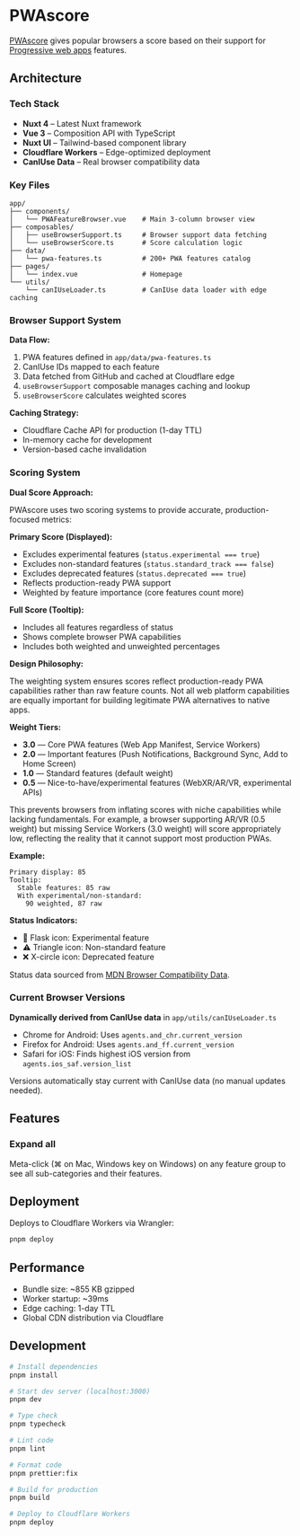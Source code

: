 # PWAscore

[PWAscore](https://pwascore.com/) gives popular browsers a score based on their support for [Progressive web apps](https://en.wikipedia.org/wiki/Progressive_web_app) features.

## Architecture

### Tech Stack

- **Nuxt 4** – Latest Nuxt framework
- **Vue 3** – Composition API with TypeScript
- **Nuxt UI** – Tailwind-based component library
- **Cloudflare Workers** – Edge-optimized deployment
- **CanIUse Data** – Real browser compatibility data

### Key Files

```
app/
├── components/
│   └── PWAFeatureBrowser.vue    # Main 3-column browser view
├── composables/
│   ├── useBrowserSupport.ts     # Browser support data fetching
│   └── useBrowserScore.ts       # Score calculation logic
├── data/
│   └── pwa-features.ts          # 200+ PWA features catalog
├── pages/
│   └── index.vue                # Homepage
└── utils/
    └── canIUseLoader.ts         # CanIUse data loader with edge caching
```

### Browser Support System

**Data Flow:**

1. PWA features defined in `app/data/pwa-features.ts`
2. CanIUse IDs mapped to each feature
3. Data fetched from GitHub and cached at Cloudflare edge
4. `useBrowserSupport` composable manages caching and lookup
5. `useBrowserScore` calculates weighted scores

**Caching Strategy:**

- Cloudflare Cache API for production (1-day TTL)
- In-memory cache for development
- Version-based cache invalidation

### Scoring System

**Dual Score Approach:**

PWAscore uses two scoring systems to provide accurate, production-focused metrics:

**Primary Score (Displayed):**
- Excludes experimental features (`status.experimental === true`)
- Excludes non-standard features (`status.standard_track === false`)
- Excludes deprecated features (`status.deprecated === true`)
- Reflects production-ready PWA support
- Weighted by feature importance (core features count more)

**Full Score (Tooltip):**
- Includes all features regardless of status
- Shows complete browser PWA capabilities
- Includes both weighted and unweighted percentages

**Design Philosophy:**

The weighting system ensures scores reflect production-ready PWA capabilities rather than raw feature counts. Not all web platform capabilities are equally important for building legitimate PWA alternatives to native apps.

**Weight Tiers:**
- **3.0** — Core PWA features (Web App Manifest, Service Workers)
- **2.0** — Important features (Push Notifications, Background Sync, Add to Home Screen)
- **1.0** — Standard features (default weight)
- **0.5** — Nice-to-have/experimental features (WebXR/AR/VR, experimental APIs)

This prevents browsers from inflating scores with niche capabilities while lacking fundamentals. For example, a browser supporting AR/VR (0.5 weight) but missing Service Workers (3.0 weight) will score appropriately low, reflecting the reality that it cannot support most production PWAs.

**Example:**
```
Primary display: 85
Tooltip:
  Stable features: 85 raw
  With experimental/non-standard:
    90 weighted, 87 raw
```

**Status Indicators:**
- 🧪 Flask icon: Experimental feature
- ⚠️ Triangle icon: Non-standard feature
- ❌ X-circle icon: Deprecated feature

Status data sourced from [MDN Browser Compatibility Data](https://github.com/mdn/browser-compat-data).

### Current Browser Versions

**Dynamically derived from CanIUse data** in `app/utils/canIUseLoader.ts`

- Chrome for Android: Uses `agents.and_chr.current_version`
- Firefox for Android: Uses `agents.and_ff.current_version`
- Safari for iOS: Finds highest iOS version from `agents.ios_saf.version_list`

Versions automatically stay current with CanIUse data (no manual updates needed).

## Features

### Expand all

Meta-click (⌘ on Mac, Windows key on Windows) on any feature group to see all sub-categories and their features.

## Deployment

Deploys to Cloudflare Workers via Wrangler:

```bash
pnpm deploy
```

## Performance

- Bundle size: ~855 KB gzipped
- Worker startup: ~39ms
- Edge caching: 1-day TTL
- Global CDN distribution via Cloudflare

## Development

```bash
# Install dependencies
pnpm install

# Start dev server (localhost:3000)
pnpm dev

# Type check
pnpm typecheck

# Lint code
pnpm lint

# Format code
pnpm prettier:fix

# Build for production
pnpm build

# Deploy to Cloudflare Workers
pnpm deploy
```
